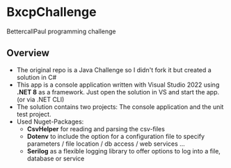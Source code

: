 # BxcpChallenge
BettercallPaul programming challenge

## Overview
- The original repo is a Java Challenge so I didn't fork it but created a solution in C#
- This app is a console application written with Visual Studio 2022 using **.NET 8** as a framework. Just open the solution in VS and start the app. (or via .NET CLI)
- The solution contains two projects: The console application and the unit test project.
- Used Nuget-Packages:
  - **CsvHelper** for reading and parsing the csv-files
  - **Dotenv** to include the option for a configuration file to specify parameters / file location / db access / web services ...
  - **Serilog** as a flexible logging library to offer options to log into a file, database or service

